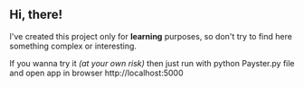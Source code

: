 ## Hi, there!
I've created this project only for **learning** purposes,
so don't try to find here something complex or
interesting.

If you wanna try it _(at your own risk)_ then just
run with python Payster.py file and open app in browser
http://localhost:5000